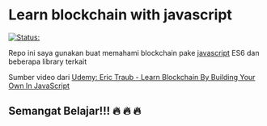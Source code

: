 # Learn blockchain with javascript 
[![Status:](https://img.shields.io/badge/Status--tutorial-Done-green.svg)](#Done)

Repo ini saya gunakan buat memahami blockchain pake [javascript](https://developer.mozilla.org/en-US/docs/Web/JavaScript) ES6 dan beberapa library terkait

Sumber video dari [Udemy: Eric Traub - Learn Blockchain By Building Your Own In JavaScript](https://www.udemy.com/build-a-blockchain-in-javascript/)


## Semangat Belajar!!! :fire: :fire: :fire:
